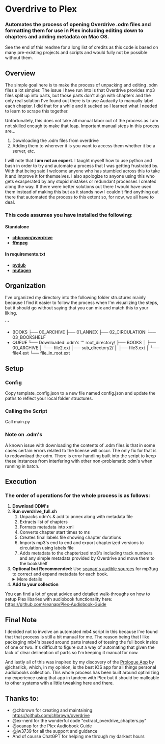 # Overdrive to Plex

### Automates the process of opening Overdrive .odm files and formatting them for use in Plex including editing down to chapters and adding metadata on Mac OS.

See the end of this readme for a long list of credits as this code is based on many pre-existing projects and scripts and would fully not be possible without them.

## Overview
The simple goal here is to make the process of unpacking and editing .odm files a lot simpler. The issue I have run into is that Overdrive provides mp3 files split up into parts, but those parts don't align with chapters and the only real solution I've found out there is to use Audacity to manually label each chapter. I did that for a while and it sucked so I learned what I needed to learn to scrape this together.

Unfortunately, this does not take all manual labor out of the process as I am not skilled enough to make that leap. Important manual steps in this process are...
1. Downloading the .odm files from overdrive
2. Adding them to wherever it is you want to access them whether it be a server, etc.

I will note that **I am not an expert**. I taught myself how to use python and bash in order to try and automate a process that I was getting frustrated by. With that being said I welcome anyone who has stumbled across this to take it and improve it for themselves. I also apologize to anyone using this who gets exasperated by any stupid mistakes or redundant processes I created along the way. If there were better solutions out there I would have used them instead of making this but as it stands now I couldn't find anything out there that automated the process to this extent so, for now, we all have to deal.

### This code assumes you have installed the following:

#### Standalone
- **[chbrown/overdrive](https://github.com/chbrown/overdrive)**
- **[ffmpeg](https://github.com/jiaaro/pydub#getting-ffmpeg-set-up)**

#### In requirements.txt
- **[pydub](https://github.com/jiaaro/pydub/)**
- **[mutagen](https://mutagen.readthedocs.io/en/latest/)**

## Organization
I've organized my directory into the following folder structures mainly because I find it easier to follow the process when I'm visualizing the steps, but it should go without saying that you can mix and match this to your liking.

'''
- BOOKS
    ├── 00_ARCHIVE
    ├── 01_ANNEX
    ├── 02_CIRCULATION
    └── 03_BOOKSHELF
- QUEUE
    └── Downloaded .odm's
''' 
  root_directory/
├── BOOKS
│   ├── 00_ARCHIVE
│   └── file2.ext
├── sub_directory2/
│   ├── file3.ext
│   └── file4.ext
└── file_in_root.ext
    
## Setup
### Config

Copy template_config.json to a new file named config.json and update the paths to reflect your local folder structures.

### Calling the Script

Call main.py

### Note on .odm's

A known issue with downloading the contents of .odm files is that in some cases certain errors related to the license will occur. The only fix for that is to redownload the odm. There is error handling built into the script to keep these instances from interfering with other non-problematic odm's when running in batch.

## Execution
### The order of operations for the whole process is as follows:
1. **Download ODM's**
2. **Run overdrive_full.sh**
    1. Unpacks odm's & add to annex along with metadata file
    2. Extracts list of chapters
    3. Formats metadata into xml
    4. Converts chapter start times to ms
    5. Creates final labels file showing chapter durations
    6. Imports mp3's end to end and export chapterized versions to circulation using labels file
    7. Adds metadata to the chapterized mp3's including track numbers and any simple metadata provided by Overdrive and move them to the bookshelf
3. **Optional but Recommended:** Use [seanap's audible sources](https://github.com/seanap/Plex-Audiobook-Guide) for mp3tag to correct and expand metadata for each book. 
    <details><summary>More details</summary>
    <p>
    I say optional because if your goal here is to just extract chapterized versions of the odm mp3's and start listening this isn't necessary. But for anyone like me who get's a bit picky about the way their library is formatted going the extra mile to addend all the proper metadata here is key. Another issue that arises with the original process is that Overdrive's metadata files are heavily lacking in details. As a result it's often the case that narrator names get messed up etc. If you care about precision this extra step is key.
    </p>
    </details>
4. **Add to your collection**

You can find a lot of great advice and detailed walk-throughs on how to setup Plex libaries with audiobook functionality here: https://github.com/seanap/Plex-Audiobook-Guide

## Final Note
I decided not to involve an automated mb4 script in this because I've found that that process is still a bit manual for me. The reason being that I like packaging mb4's based around parts instead of tossing the full book inside of one or two. It's difficult to figure out a way of automating that given the lack of clear delineation of parts so I'm keeping it manual for now.

And lastly all of this was inspired by my discovery of the [Prologue App](https://prologue.audio/) by @lcharlick, which, in my opinion, is the best iOS app for all things personal audiobooks collection. This whole process has been built around optimizing my experience using that app in tandem with Plex but it should be malleable to other systems with a little tweaking here and there.

## Thanks to:
- @chbrown for creating and maintaining https://github.com/chbrown/overdrive
- @ex-nerd for the wonderful code "extract_overdrive_chapters.py"
- @seanap for the Plex Audiobook Guide
- @jw3739 for all the support and guidance
- And of course ChatGPT for helping me through my darkest hours
